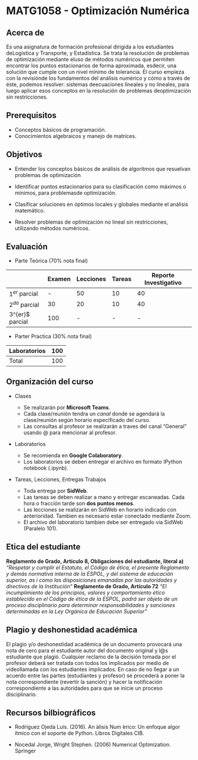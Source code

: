 # MATG1058 - Optimización Numérica

## Acerca de

Es una asignatura de formación profesional dirigida a los estudiantes deLogística y Transporte, y Estadística. Se trata la resolución de problemas de optimización mediante eluso de métodos numéricos que permiten encontrar los puntos estacionarios de forma aproximada, esdecir, una solución que cumple con un nivel mínimo de tolerancia. El curso empieza con la revisiónde los fundamentos del análisis numérico y cómo a través de éste, podemos resolver: sistemas deecuaciones lineales y no lineales, para luego aplicar esos conceptos en la resolución de problemas deoptimización sin restricciones.

## Prerequisitos

- Conceptos básicos de programación.
- Conocimientos algebraicos y manejo de matrices.

## Objetivos

- Entender los conceptos básicos de análisis de algoritmos que resuelvan problemas de optimización

- Identificar puntos estacionarios para su clasificación como máximos o mínimos, para problemasde optimización.

- Clasificar soluciones en óptimos locales y globales mediante el análisis matemático.

- Resolver problemas de optimización no lineal sin restricciones, utilizando métodos numéricos.

## Evaluación

- Parte Teórica (70% nota final)

| | Examen | Lecciones | Tareas | Reporte Investigativo |
| --- | --- | --- | --- | --- | 
|$1^{er}$ parcial| - | 50 | 10 | 40 |
|$2^{do}$ parcial| 30 | 20 | 10 | 40 |
|3^{er}$ parcial | 100 | - | - | - |

- Parter Practica (30% nota final)

| Laboratorios | 100 |
| --- | --- |
|Total | 100 |

## Organización del curso

- Clases

    - Se realizarán por **Microsoft Teams**.
    - Cada clase/reunión tendra un *canal* donde se agendará la clase/reunión según horario especificado del curso.
    - Las consultas al profesor se realizarán a traves del canal “General” usando @ para mencionar al profesor.

- Laboratorios
    - Se recomienda en **Google Colaboratory**.
    - Los laboratorios se deben entregar el archivo en formato IPython notebook (.ipynb).

- Tareas, Lecciones, Entregas Trabajos
    - Toda entrega por **SidWeb**.
    - Las tareas se deben realizar a mano y entregar escaneadas. Cada hora o fracción tarde son **dos puntos menos**.
    - Las lecciones se realizarán en SidWeb en horario indicado con anterioridad. Tambien es necesario estar conectado mediante Zoom.
    - El archivo del laboratorio tambien debe ser entregado via SidWeb (Paralelo 101).

## Etica del estudiante

**Reglamento de Grado, Artículo 8, Obligaciones del estudiante, literal a)**
*“Respetar y cumplir el Estatuto, el Código de é́tica, el presente Reglamento y demás normativa interna de la ESPOL, y del sistema de educación superior, as ́ı como las disposiciones emanadas por las autoridades y directivos de la Institución”*
**Reglamento de Grado, Artículo 72**
*“El incumplimiento de los principios, valores y comportamiento ético establecido en el Código de ética de la ESPOL, podrá ser objeto de un proceso disciplinario para determinar responsabilidades y sanciones determinadas en la Ley Orgánica de Educación Superior”*

## Plagio y deshonestidad académica

El plagio y/o deshonestidad académica de un documento provocará una nota de cero para el estudiante autor del documento original y l@s estudiante que plagió. Cualquier reclamo de la decisión tomada por el profesor deberá ser tratada con todos los implicados por medio de videollamada con los estudiantes implicados.
En caso de no llegar a un acuerdo entre las partes (estudiantes y profesor) se procederá a poner la nota correspondiente (revertir la sanción) y hacer la notificación correspondiente a las autoridades para que se inicie un proceso disciplinario.

## Recursos bilbiográficos

- Rodriguez Ojeda Luis. (2016). An ́alisis Num ́erico: Un enfoque algor ́ıtmico con el soporte de Python. Libros Digitales CIB.

- Nocedal Jorge, Wright Stephen. (2006) Numerical Optimization. Springer